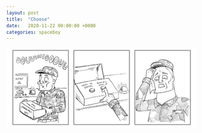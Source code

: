 ```yaml
---
layout: post
title:  "Choose"
date:   2020-11-22 00:00:00 +0000
categories: spaceboy
---
```


![Choose](spaceboy/08%20-%20choose.png)

